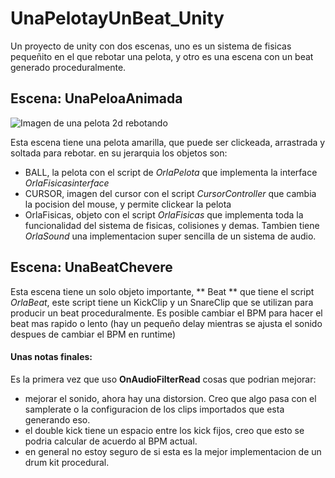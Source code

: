 # UnaPelotayUnBeat_Unity
Un proyecto de unity con dos escenas, uno es un sistema de fisicas pequeñito en el que rebotar una pelota, y otro es una escena con un beat generado proceduralmente. 

## Escena: UnaPeloaAnimada

![Imagen de una pelota 2d rebotando](https://media.giphy.com/media/LNwdFl77Kbu30q3bSv/giphy.gif)

Esta escena tiene una pelota amarilla, que puede ser clickeada, arrastrada y soltada para rebotar. en su jerarquia los objetos son: 

- BALL, la pelota con el script de *OrlaPelota* que implementa la interface *OrlaFisicasinterface* 
- CURSOR, imagen del cursor con el script *CursorController* que cambia la pocision del mouse, y permite clickear la pelota
- OrlaFisicas, objeto con el script *OrlaFisicas* que implementa toda la funcionalidad del sistema de fisicas, colisiones y demas. Tambien tiene *OrlaSound*
una implementacion super sencilla de un sistema de audio. 

## Escena: UnaBeatChevere 

Esta escena tiene un solo objeto importante, ** Beat ** que tiene el script *OrlaBeat*, este script tiene un KickClip y un SnareClip que se utilizan para producir un beat proceduralmente. 
Es posible cambiar el BPM para hacer el beat mas rapido o lento (hay un pequeño delay mientras se ajusta el sonido despues de cambiar el BPM en runtime)

#### Unas notas finales: 

Es la primera vez que uso **OnAudioFilterRead** cosas que podrian mejorar: 

- mejorar el sonido, ahora hay una distorsion. Creo que algo pasa con el samplerate o la configuracion de los clips importados que esta generando eso. 
- el double kick tiene un espacio entre los kick fijos, creo que esto se podria calcular de acuerdo al BPM actual. 
- en general no estoy seguro de si esta es la mejor implementacion de un drum kit procedural. 


